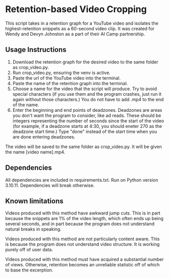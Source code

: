 # Retention-based Video Cropping
This script takes in a retention graph for a YouTube video and isolates the highest-retention snippets as a 60-second video clip. It was created for Wendy and Devyn Johnston as a part of their AI Camp partnership.

## Usage Instructions
1. Download the retention graph for the desired video to the same folder as crop_video.py.
2. Run crop_video.py, ensuring the venv is active.
3. Paste the url of the YouTube video into the terminal.
4. Paste the name of the retention graph into the terminal.
5. Choose a name for the video that the script will produce. Try to avoid special characters (if you use them and the program crashes, just run it again without those characters.) You do not have to add .mp4 to the end of the name.
6. Enter the beginning and end points of deadzones. Deadzones are areas you don't want the program to consider, like ad reads. These should be integers representing the number of seconds since the start of the video (for example, if a deadzone starts at 4:30, you should eneter 270 as the deadzone start time.) Type "done" instead of the start time when you are done entering deadzones.

The video will be saved to the same folder as crop_video.py. It will be given the name [video name].mp4.

## Dependencies
All dependencies are included in requirements.txt.
Run on Python version 3.10.11. Dependencies will break otherwise.

## Known limitations
Videos produced with this method have awkward jump cuts. This is in part because the snippets are 1% of the video length, which often ends up being several seconds, and in part because the program does not understand natural breaks in speaking.

Videos produced with this method are not particularly content aware. This is because the program does not understand video structure. It is working purely off of user data.

Videos produced with this method must have acquired a substantial number of views. Otherwise, retention becomes an unreliable statistic off of which to base the excerption.
